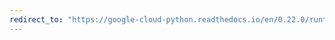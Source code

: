 ```yaml
---
redirect_to: "https://google-cloud-python.readthedocs.io/en/0.22.0/runtimeconfig-usage.html"
---
```

